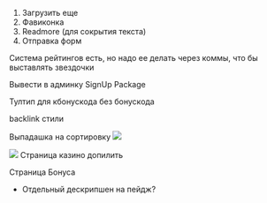 1. Загрузить еще
2. Фавиконка
3. Readmore (для сокрытия текста)
4. Отправка форм

Система рейтингов есть, но надо ее делать через коммы, что бы выставлять звездочки

Вывести в админку SignUp Package

Тултип для кбонускода без бонускода

backlink стили

Выпадашка на сортировку ![](Pasted%20image%2020250416090051.png)

![](Pasted%20image%2020250416093326.png)
Страница казино допилить

Страница Бонуса
- Отдельный дескрипшен на пейдж?

